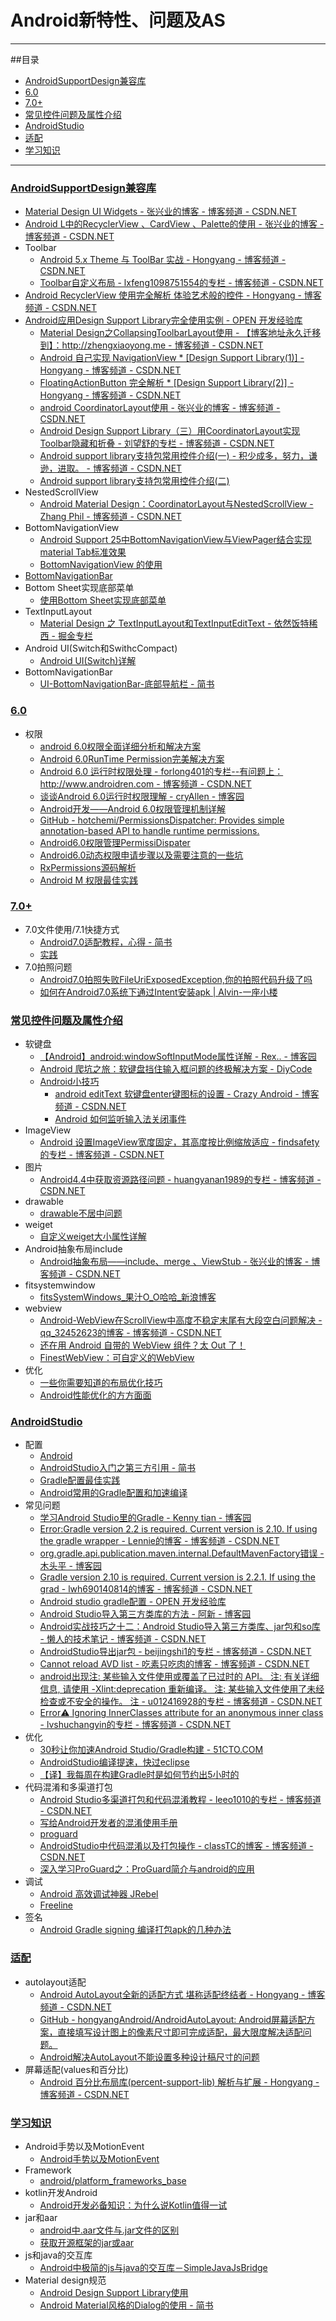 # Android新特性、问题及AS

***
##目录
* [AndroidSupportDesign兼容库](#androidsupportdesign兼容库)
* [6.0](#60)
* [7.0+](#70)
* [常见控件问题及属性介绍](#常见控件问题及属性介绍)
* [AndroidStudio](#androidstudio)
* [适配](#适配)
* [学习知识](#学习知识)

***

### [AndroidSupportDesign兼容库](#android新特性问题及as) 	
* [Material Design UI Widgets - 张兴业的博客 - 博客频道 - CSDN.NET](http://blog.csdn.net/xyz_lmn/article/details/35644799)
* [Android L中的RecyclerView 、CardView 、Palette的使用 - 张兴业的博客 - 博客频道 - CSDN.NET](http://blog.csdn.net/xyz_lmn/article/details/38735117)
* Toolbar
	* [Android 5.x Theme 与 ToolBar 实战 - Hongyang - 博客频道 - CSDN.NET](http://blog.csdn.net/lmj623565791/article/details/45303349)
	* [Toolbar自定义布局 - lxfeng1098751554的专栏 - 博客频道 - CSDN.NET](http://blog.csdn.net/lxfeng1098751554/article/details/50662886)
* [Android RecyclerView 使用完全解析 体验艺术般的控件 - Hongyang - 博客频道 - CSDN.NET](http://blog.csdn.net/lmj623565791/article/details/45059587)
* [Android应用Design Support Library完全使用实例 - OPEN 开发经验库](http://www.open-open.com/lib/view/open1433385856119.html)
	* [Material Design之CollapsingToolbarLayout使用 - 【博客地址永久迁移到】：http://zhengxiaoyong.me - 博客频道 - CSDN.NET](http://blog.csdn.net/u010687392/article/details/46906657)
	* [Android 自己实现 NavigationView 	* [Design Support Library(1)]  - Hongyang - 博客频道 - CSDN.NET](http://blog.csdn.net/lmj623565791/article/details/46405409)
	* [FloatingActionButton 完全解析	* [Design Support Library(2)]  - Hongyang - 博客频道 - CSDN.NET](http://blog.csdn.net/lmj623565791/article/details/46678867)
	* [android CoordinatorLayout使用 - 张兴业的博客 - 博客频道 - CSDN.NET](http://blog.csdn.net/xyz_lmn/article/details/48055919)
	* [Android Design Support Library（三）用CoordinatorLayout实现Toolbar隐藏和折叠 - 刘望舒的专栏 - 博客频道 - CSDN.NET](http://blog.csdn.net/itachi85/article/details/50492695)
	* [Android support library支持包常用控件介绍(一) - 积少成多，努力，谦逊，进取。 - 博客频道 - CSDN.NET](http://blog.csdn.net/zhangke3016/article/details/51752635)
	* [Android support library支持包常用控件介绍(二)](http://blog.csdn.net/zhangke3016/article/details/51771860)
* NestedScrollView
	* [Android Material Design：CoordinatorLayout与NestedScrollView - Zhang Phil - 博客频道 - CSDN.NET](http://blog.csdn.net/zhangphil/article/details/48877865)
* BottomNavigationView
	* [Android Support 25中BottomNavigationView与ViewPager结合实现material Tab标准效果](http://www.jianshu.com/p/46c629841803)
	* [BottomNavigationView 的使用](http://blog.csdn.net/wl9739/article/details/52875710)
* [BottomNavigationBar](https://github.com/Ashok-Varma/BottomNavigation)
* Bottom Sheet实现底部菜单
	* [使用Bottom Sheet实现底部菜单](http://www.jianshu.com/p/1024ad202683)
* TextInputLayout
	* [Material Design 之 TextInputLayout和TextInputEditText - 依然饭特稀西 - 掘金专栏](https://gold.xitu.io/post/58663bca570c3500688b5272) 
* Android UI(Switch和SwithcCompact)
	* [Android UI(Switch)详解](http://blog.csdn.net/qq_28057577/article/details/52261641)
* BottomNavigationBar
	* [UI-BottomNavigationBar-底部导航栏 - 简书](http://www.jianshu.com/p/134d7847a01e)
                

### [6.0](#android新特性问题及as) 
* 权限
	* [android 6.0权限全面详细分析和解决方案](http://blog.csdn.net/hudashi/article/details/50775180)
	* [Android 6.0RunTime Permission完美解决方案](http://blog.csdn.net/u011068996/article/details/50602100)
	* [Android 6.0 运行时权限处理 - forlong401的专栏--有问题上：http://www.androidren.com - 博客频道 - CSDN.NET](http://blog.csdn.net/forlong401/article/details/49787305)
	* [谈谈Android 6.0运行时权限理解 - cryAllen - 博客园](http://www.cnblogs.com/cr330326/p/5181283.html)
	* [Android开发——Android 6.0权限管理机制详解](http://blog.csdn.net/seu_calvin/article/details/52163456)
	* [GitHub - hotchemi/PermissionsDispatcher: Provides simple annotation-based API to handle runtime permissions.](https://github.com/hotchemi/PermissionsDispatcher)
	* [Android6.0权限管理PermissiDispater](http://blog.csdn.net/quan356270259/article/details/50876272)
	* [Android6.0动态权限申请步骤以及需要注意的一些坑](http://www.jianshu.com/p/a51593817825)
	* [RxPermissions源码解析](http://www.jianshu.com/p/c8a30200e6b2)
	* [Android M 权限最佳实践](http://chen-wei.me/2016/11/10/android-permission-best-practice/)                
                
### [7.0+](#android新特性问题及as) 
* 7.0文件使用/7.1快捷方式              
	* [Android7.0适配教程，心得 - 简书](http://www.jianshu.com/p/56b9fb319310)
	* [实践](http://blog.feng.moe/2016/11/03/android-new-shortcut-api/)
* 7.0拍照问题
	* [Android7.0拍照失败FileUriExposedException,你的拍照代码升级了吗](http://www.jianshu.com/p/a1eb3ad79ef6)
	* [如何在Android7.0系统下通过Intent安装apk | Alvin-一座小楼](http://www.czhzero.com/2016/12/21/how-to-install-apk-on-Android7-0/)
                

### [常见控件问题及属性介绍](#android新特性问题及as) 
* 软键盘               
	* [【Android】android:windowSoftInputMode属性详解 - Rex.. - 博客园](http://www.cnblogs.com/rayray/p/3380917.html)
	* [Android 爬坑之旅：软键盘挡住输入框问题的终极解决方案 - DiyCode](http://www.diycode.cc/topics/383)
	* [Android小技巧](http://fish119.site/2016/12/01/Android%E5%B0%8F%E6%8A%80%E5%B7%A7-Part-II/)
		* [android editText 软键盘enter键图标的设置 - Crazy Android - 博客频道 - CSDN.NET](http://blog.csdn.net/howlaa/article/details/36895021)
		* [Android 如何监听输入法关闭事件](http://blog.csdn.net/johnny901114/article/details/51471729)
* ImageView
	* [Android 设置ImageView宽度固定，其高度按比例缩放适应 - findsafety的专栏 - 博客频道 - CSDN.NET](http://blog.csdn.net/findsafety/article/details/51287642)
* 图片
	* [Android4.4中获取资源路径问题 - huangyanan1989的专栏 - 博客频道 - CSDN.NET](http://blog.csdn.net/huangyanan1989/article/details/17263203)
* drawable
	* [drawable不居中问题](http://blog.csdn.net/dreamintheworld/article/details/45243663)
* weiget
	* [自定义weiget大小属性详解](http://blog.csdn.net/kkkvvv123/article/details/9029381)
* Android抽象布局include
	* [Android抽象布局——include、merge 、ViewStub - 张兴业的博客 - 博客频道 - CSDN.NET](http://blog.csdn.net/xyz_lmn/article/details/14524567)
* fitsystemwindow
	* [fitsSystemWindows_果汁O_O哈哈_新浪博客](http://blog.sina.com.cn/s/blog_15e1702d40102w9e0.html)
* webview
	* [Android-WebView在ScrollView中高度不稳定末尾有大段空白问题解决 - qq_32452623的博客 - 博客频道 - CSDN.NET](http://blog.csdn.net/qq_32452623/article/details/52304628)
	* [还在用 Android 自带的 WebView 组件？太 Out 了！](http://gold.xitu.io/entry/57bd8c25df0eea005c708667)
	* [FinestWebView：可自定义的WebView](http://www.jianshu.com/p/f88c723d3d87)
* 优化
	* [一些你需要知道的布局优化技巧](http://blog.csdn.net/qq_17766199/article/details/52863741)
	* [Android性能优化的方方面面](http://www.jianshu.com/p/b3b09fa29f65)


### [AndroidStudio](#android新特性问题及as) 
* 配置             
	* [Android](http://liukun.engineer/2016/04/10/Android-Studio-advanced-configuration/)
	* [AndroidStudio入门之第三方引用 - 简书](http://www.jianshu.com/p/f33a1f413ab3)
	* [Gradle配置最佳实践](http://gold.xitu.io/post/582d606767f3560063320b21)
	* [Android常用的Gradle配置和加速编译](http://www.jianshu.com/p/81231a82f83c)
* 常见问题                
	* [学习Android Studio里的Gradle - Kenny tian - 博客园](http://www.cnblogs.com/Kennytian/p/4923993.html)
	* [Error:Gradle version 2.2 is required. Current version is 2.10. If using the gradle wrapper - Lennie的博客 - 博客频道 - CSDN.NET](http://blog.csdn.net/weixin_35789435/article/details/52119008)
	* [org.gradle.api.publication.maven.internal.DefaultMavenFactory错误 - 木头平 - 博客园](http://www.cnblogs.com/lping/p/5474954.html)
	* [Gradle version 2.10 is required. Current version is 2.2.1. If using the grad - lwh690140814的博客 - 博客频道 - CSDN.NET](http://blog.csdn.net/lwh690140814/article/details/51783594)
	* [Android studio gradle配置 - OPEN 开发经验库](http://www.open-open.com/lib/view/open1415793464648.html)
	* [Android Studio导入第三方类库的方法 - 阿新 - 博客园](http://www.cnblogs.com/neozhu/p/3458759.html)
	* [Android实战技巧之十二：Android Studio导入第三方类库、jar包和so库 - 懒人的技术笔记 - 博客频道 - CSDN.NET](http://blog.csdn.net/lincyang/article/details/43951527/)
	* [AndroidStudio导出jar包 - beijingshi1的专栏 - 博客频道 - CSDN.NET](http://blog.csdn.net/beijingshi1/article/details/38681281)
	* [Cannot reload AVD list - 吃素只吃肉的博客 - 博客频道 - CSDN.NET](http://blog.csdn.net/qq_28919337/article/details/50899282)
	* [android出现注: 某些输入文件使用或覆盖了已过时的 API。 注: 有关详细信息, 请使用 -Xlint:deprecation 重新编译。 注: 某些输入文件使用了未经检查或不安全的操作。 注 - u012416928的专栏 - 博客频道 - CSDN.NET](http://blog.csdn.net/u012416928/article/details/47356887)
	* [Error:warning: Ignoring InnerClasses attribute for an anonymous inner class - lvshuchangyin的专栏 - 博客频道 - CSDN.NET](http://blog.csdn.net/lvshuchangyin/article/details/51803154)                 
* 优化                 
	* [30秒让你加速Android Studio/Gradle构建 - 51CTO.COM](http://mdsa.51cto.com/art/201503/469038.htm)
	* [AndroidStudio编译提速，快过eclipse](http://blog.csdn.net/zero_and_one/article/details/42009487)
	* [【译】我每周在构建Gradle时是如何节约出5小时的](http://www.jianshu.com/p/f9b0592383b8)
* 代码混淆和多渠道打包
	* [Android Studio多渠道打包和代码混淆教程 - leeo1010的专栏 - 博客频道 - CSDN.NET](http://blog.csdn.net/leeo1010/article/details/49903759)
	* [写给Android开发者的混淆使用手册](http://mp.weixin.qq.com/s?__biz=MzI4NTQ2OTI4MA==&mid=2247483651&idx=1&sn=85f0d6c6a0f6c4f2ece97429f423c51c&chksm=ebeafe0cdc9d771a31344d0d6861e3b864bfe36d46652770aa522631eb0115a754e1be579d3b#rd)
	* [proguard](http://blog.csdn.net/yuhanghate/article/details/51656804)
	* [AndroidStudio中代码混淆以及打包操作 - classTC的博客 - 博客频道 - CSDN.NET](http://blog.csdn.net/ttccaaa/article/details/47687241)
	* [深入学习ProGuard之：ProGuard简介与android的应用](https://gold.xitu.io/post/5854fbc98d6d810065a006c4)
* 调试
	* [Android 高效调试神器 JRebel](http://blog.csdn.net/googdev/article/details/53288564)
	* [Freeline](https://yq.aliyun.com/articles/59122?spm=5176.8091938.0.0.1Bw3mU)
* 签名
	* [Android Gradle signing 编译打包apk的几种办法](http://blog.csdn.net/ylbf_dev/article/details/52399083)

### [适配](#android新特性问题及as)
* autolayout适配
	* [Android AutoLayout全新的适配方式 堪称适配终结者 - Hongyang - 博客频道 - CSDN.NET](http://blog.csdn.net/lmj623565791/article/details/49990941)
	* [GitHub - hongyangAndroid/AndroidAutoLayout: Android屏幕适配方案，直接填写设计图上的像素尺寸即可完成适配，最大限度解决适配问题。](https://github.com/hongyangAndroid/AndroidAutoLayout) 
	* [Android解决AutoLayout不能设置多种设计稿尺寸的问题](http://blog.csdn.net/qq199208/article/details/52815831)
* 屏幕适配(values和百分比)
	* [Android 百分比布局库(percent-support-lib) 解析与扩展 - Hongyang - 博客频道 - CSDN.NET](http://blog.csdn.net/lmj623565791/article/details/46695347)


### [学习知识](#android新特性问题及as) 
* Android手势以及MotionEvent
	* [Android手势以及MotionEvent](http://blog.jiangtao.tech/2016/10/03/Android%E6%89%8B%E5%8A%BF%E4%BB%A5%E5%8F%8AMotionEvent/)
* Framework
	* [android/platform_frameworks_base](https://github.com/android/platform_frameworks_base)
* kotlin开发Android
	* [Android开发必备知识：为什么说Kotlin值得一试](http://www.jcodecraeer.com/a/anzhuokaifa/androidkaifa/2016/0226/4000.html)
* jar和aar
	* [android中.aar文件与.jar文件的区别](http://blog.csdn.net/justinnick/article/details/52421234)
	* [获取开源框架的jar或aar](https://jitpack.io/)
* js和java的交互库
	* [Android中极简的js与java的交互库－SimpleJavaJsBridge](http://www.jianshu.com/p/de6331c9958f)
* Material design规范
	* [Android Design Support Library使用](http://mp.weixin.qq.com/s?__biz=MzI4MTQyNDg3Mg==&mid=2247483752&idx=1&sn=e5a12a53d12dbe80c27ae78af9660b12&chksm=eba827efdcdfaef999ac120869fb3b32508d76f883d1c9b2701c840834a9feef53d0ed9669a3#rd)
	* [Android Material风格的Dialog的使用 - 简书](http://www.jianshu.com/p/6caffdbcd5db)
